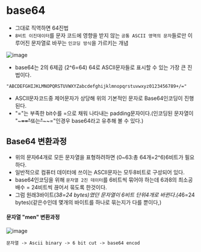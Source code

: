 # base64
+ 그대로 직역하면 64진법
+ `8비트 이진데이터`를 문자 코드에 영향을 받지 않는 `공통 ASCII 영역의 문자`들로만 이루어진 문자열로 바꾸는 `인코딩 방식`을 가르키는 개념

![image](https://github.com/mini-aron/IL/assets/105274015/3d8fce78-d2af-451c-91bc-4ac9393586ee)
+ base64는 2의 6제곱 (2^6=64) 64로 ASCII문자들로 표시할 수 있는 가장 큰 진법이다.

```
"ABCDEFGHIJKLMNOPQRSTUVWXYZabcdefghijklmnopqrstuvwxyz0123456789+/="
```
+ ASCII문자코드중 제어문자가 상당해 위의 기본적인 문자로 Base64인코딩이 진행된다.
+ "="는 부족한 bit수를 =으로 채워 나타내는 padding문자이다.(인코딩된 문자열이 "~~~=="또는"~~~~="인경우 base64라고 유추해 볼 수 있다.)
## Base64 변환과정
+ 위의 문자64개로 모든 문자열을 표형하려하면 (0~63:총 64개=2^6)6비트가 필요하다.
+ 일반적으로 컴퓨터 데이터에 쓰이는 ASCII문자는 모두8비트로 구성되어 있다.
+ base64인코딩을 위해 `문자열 2진 데이터`를 6비트씩 묶어야 하는데 6과8의 최소공배수 = 24비트씩 끊어서 묶도록 한것이다.
+ 그럼 원래3바이트(3*8=24 bytes)였던 문자열이 6비트 단위4개로 바뀐다.(4*6=24 bytes)(같은수인데 몇개의 바이트를 하나로 묶는지가 다를 뿐이다,)
#### 문자열 "men" 변환과정
![image](https://blog.kakaocdn.net/dn/CpFVj/btrJLR56U4T/9PFunYcChkBjrlCehNPKok/img.jpg)
```
문자열 -> Ascii binary -> 6 bit cut -> base64 encod 
```
